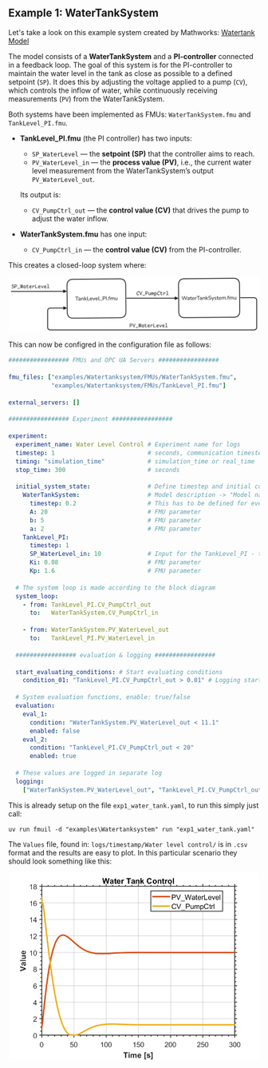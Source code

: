 ## Example 1: WaterTankSystem
Let's take a look on this example system created by Mathworks: [Watertank Model](https://mathworks.com/help/slcontrol/ug/watertank-simulink-model.html) 

The model consists of a **WaterTankSystem** and a **PI-controller** connected in a feedback loop. 
The goal of this system is for the PI-controller to maintain the water level in the tank as close as possible to a defined setpoint (`SP`). It does this by adjusting the voltage applied to a pump (`CV`), which controls the inflow of water, while continuously receiving measurements (`PV`) from the WaterTankSystem.

Both systems have been implemented as FMUs: `WaterTankSystem.fmu` and `TankLevel_PI.fmu`.  

- **TankLevel_PI.fmu** (the PI controller) has two inputs:  
  - `SP_WaterLevel` — the **setpoint (SP)** that the controller aims to reach.  
  - `PV_WaterLevel_in` — the **process value (PV)**, i.e., the current water level measurement from the WaterTankSystem’s output `PV_WaterLevel_out`.  

  Its output is:  
  - `CV_PumpCtrl_out` — the **control value (CV)** that drives the pump to adjust the water inflow.  

- **WaterTankSystem.fmu** has one input:  
  - `CV_PumpCtrl_in` — the **control value (CV)** from the PI-controller.  

This creates a closed-loop system where:
<p align="center">
<img src="../../public/BlockDiagram.png" alt="OPCUA-FMU" width="500">
</p>
This can now be configred in the configuration file as follows:

```yaml
################# FMUs and OPC UA Servers #################

fmu_files: ["examples/Watertanksystem/FMUs/WaterTankSystem.fmu",
            "examples/Watertanksystem/FMUs/TankLevel_PI.fmu"]

external_servers: []

################# Experiment #################

experiment:
  experiment_name: Water Level Control # Experiment name for logs
  timestep: 1                          # seconds, communication timestep
  timing: "simulation_time"            # simulation_time or real_time 
  stop_time: 300                       # seconds 

  initial_system_state:                # Define timestep and initial conditions
    WaterTankSystem:                   # Model description -> "Model name"
      timestep: 0.2                    # This has to be defined for every fmu
      A: 20                            # FMU parameter
      b: 5                             # FMU parameter
      a: 2                             # FMU parameter
    TankLevel_PI:             
      timestep: 1
      SP_WaterLevel_in: 10             # Input for the TankLevel_PI - this stays constant during the simulation
      Ki: 0.08                         # FMU parameter
      Kp: 1.6                          # FMU parameter

  # The system loop is made according to the block diagram  
  system_loop: 
    - from: TankLevel_PI.CV_PumpCtrl_out
      to:   WaterTankSystem.CV_PumpCtrl_in
    
    - from: WaterTankSystem.PV_WaterLevel_out
      to:   TankLevel_PI.PV_WaterLevel_in

  ################# evaluation & logging #################

  start_evaluating_conditions: # Start evaluating conditions 
    condition_01: "TankLevel_PI.CV_PumpCtrl_out > 0.01" # Logging starts, when this condition is met (Empty if no condition)

  # System evaluation functions, enable: true/false
  evaluation: 
    eval_1:
      condition: "WaterTankSystem.PV_WaterLevel_out < 11.1"
      enabled: false
    eval_2: 
      condition: "TankLevel_PI.CV_PumpCtrl_out < 20"
      enabled: true

  # These values are logged in separate log
  logging:
    ["WaterTankSystem.PV_WaterLevel_out", "TankLevel_PI.CV_PumpCtrl_out"]

```
This is already setup on the file `exp1_water_tank.yaml`, to run this simply just call:

```
uv run fmuil -d "examples\Watertanksystem" run "exp1_water_tank.yaml"
```
The `Values` file, found in: `logs/timestamp/Water level control/`  is in `.csv` format and the results are easy to plot. In this particular scenario they should look something like this:
<p align="center">
<img src="../../public/ExamplePlot.png" alt="OPCUA-FMU" width="500">
</p>